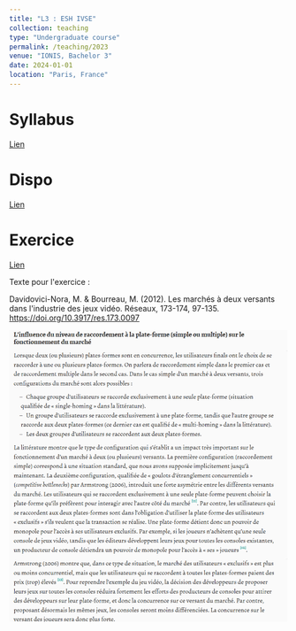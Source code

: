 ```yaml
---
title: "L3 : ESH IVSE"
collection: teaching
type: "Undergraduate course"
permalink: /teaching/2023
venue: "IONIS, Bachelor 3"
date: 2024-01-01
location: "Paris, France"
---
```



Syllabus
======
[Lien](https://drive.google.com/file/d/19X2oYl4s4TVfC2RSpb5CjoKvhGLiByXV/view?usp=sharing) 

Dispo
======
[Lien](https://drive.google.com/file/d/17GvP7AUzEbV2jR9lNyDfObONKRkPQjCv/view?usp=sharing) 

Exercice
======
[Lien](https://drive.google.com/file/d/17ahHZ3E-NmwiDAArFaQOviVk3K6qXtuQ/view?usp=sharing) 

Texte pour l'exercice :

Davidovici-Nora, M. & Bourreau, M. (2012). Les marchés à deux versants dans l'industrie des jeux vidéo. Réseaux, 173-174, 97-135. https://doi.org/10.3917/res.173.0097 

![texte](/images/texte.png)
